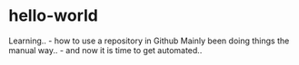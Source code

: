# hello-world
Learning.. - how to use a repository in Github
Mainly been doing things the manual way.. - and now it is time to get automated..
